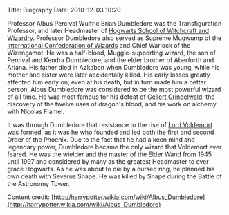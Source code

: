 Title: Biography
Date: 2010-12-03 10:20

Professor Albus Percival Wulfric Brian Dumbledore was the Transfiguration Professor, and later Headmaster of [Hogwarts School of Witchcraft and Wizardry](http://harrypotter.wikia.com/wiki/Hogwarts_School_of_Witchcraft_and_Wizardry). Professor Dumbledore also served as Supreme Mugwump of the [International Confederation of Wizards](http://harrypotter.wikia.com/wiki/International_Confederation_of_Wizards) and Chief Warlock of the Wizengamot. He was a half-blood, Muggle-supporting wizard, the son of Percival and Kendra Dumbledore, and the elder brother of Aberforth and Ariana. His father died in Azkaban when Dumbledore was young, while his mother and sister were later accidentally killed. His early losses greatly affected him early on, even at his death, but in turn made him a better person. Albus Dumbledore was considered to be the most powerful wizard of all time. He was most famous for his defeat of [Gellert Grindelwald](http://harrypotter.wikia.com/wiki/Gellert_Grindelwald), the discovery of the twelve uses of dragon's blood, and his work on alchemy with Nicolas Flamel.

It was through Dumbledore that resistance to the rise of [Lord Voldemort](http://harrypotter.wikia.com/wiki/Tom_Riddle) was formed, as it was he who founded and led both the first and second Order of the Phoenix. Due to the fact that he had a keen mind and legendary power, Dumbledore became the only wizard that Voldemort ever feared. He was the wielder and the master of the Elder Wand from 1945 until 1997 and considered by many as the greatest Headmaster to ever grace Hogwarts. As he was about to die by a cursed ring, he planned his own death with Severus Snape. He was killed by Snape during the Battle of the Astronomy Tower.

Content credit: [http://harrypotter.wikia.com/wiki/Albus_Dumbledore](http://harrypotter.wikia.com/wiki/Albus_Dumbledore)
